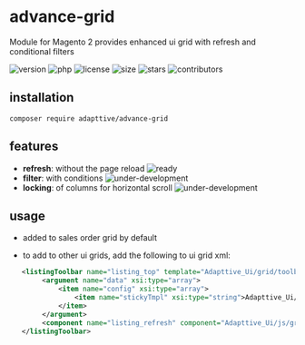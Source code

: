 # advance-grid

Module for Magento 2 provides enhanced ui grid with refresh and conditional filters

![version](https://img.shields.io/packagist/v/adapttive/advance-grid)
![php](https://img.shields.io/packagist/php-v/adapttive/advance-grid)
![license](https://img.shields.io/packagist/l/adapttive/advance-grid) 
![size](https://img.shields.io/github/repo-size/adapttive/advance-grid)
![stars](https://img.shields.io/github/stars/adapttive/advance-grid?style=social)
![contributors](https://img.shields.io/github/contributors/adapttive/advance-grid)

## installation

`composer require adapttive/advance-grid`

## features

- **refresh**: without the page reload ![ready](https://img.shields.io/badge/refresh-ready-green)
- **filter**: with conditions ![under-development](https://img.shields.io/badge/filter-under--development-yellow)
- **locking**: of columns for horizontal scroll ![under-development](https://img.shields.io/badge/locking-under--development-yellow)

## usage

- added to sales order grid by default

- to add to other ui grids, add the following to ui grid xml:

```xml
   <listingToolbar name="listing_top" template="Adapttive_Ui/grid/toolbar">
        <argument name="data" xsi:type="array">
            <item name="config" xsi:type="array">
                <item name="stickyTmpl" xsi:type="string">Adapttive_Ui/grid/sticky/sticky</item>
            </item>
        </argument>
        <component name="listing_refresh" component="Adapttive_Ui/js/grid/refresh/refresh"/>
   </listingToolbar>
```
